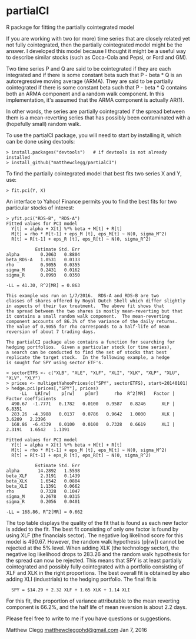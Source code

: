 # partialCI
R package for fitting the partially cointegrated model

If you are working with two (or more) time series that are closely related yet
not fully cointegrated, then the partially cointegrated model might be the answer.
I developed this model because I thought it might be a useful way to describe
similar stocks (such as Coca-Cola and Pepsi, or Ford and GM).

Two time series P and Q are said to be cointegrated if they are each integrated
and if there is some constant beta such that P - beta * Q is an autoregressive
moving average (ARMA).  They are said to be partially cointegrated if there
is some constant beta such that P - beta * Q contains both an ARMA component and
a random walk component.  In this implementation, it's assumed that the ARMA
component is actually AR(1).

In other words, the series are partially cointegrated if the spread between
them is a mean-reverting series that has possibly been contaminated with a 
(hopefully small) random walk.

To use the partialCI package, you will need to start by installing it,
which can be done using devtools:

```
> install.packages("devtools")   # if devtools is not already installed
> install_github("matthewclegg/partialCI")
```

To find the partially cointegrated model that best fits two series 
X and Y, use:

```
> fit.pci(Y, X)
```

An interface to Yahoo! Finance permits you to find the best fits for
two particular stocks of interest:

```
> yfit.pci("RDS-B", "RDS-A")
Fitted values for PCI model
  Y[t] = alpha + X[t] %*% beta + M[t] + R[t]
  M[t] = rho * M[t-1] + eps_M [t], eps_M[t] ~ N(0, sigma_M^2)
  R[t] = R[t-1] + eps_R [t], eps_R[t] ~ N(0, sigma_R^2)

           Estimate Std. Err
alpha        0.2063   0.8804
beta_RDS-A   1.0531   0.0133
rho          0.9055   0.0355
sigma_M      0.2431   0.0162
sigma_R      0.0993   0.0350

-LL = 41.30, R^2[MR] = 0.863

This example was run on 1/7/2016.  RDS-A and RDS-B are two 
classes of shares offered by Royal Dutch Shell which differ slightly
in aspects of their tax treatment.  The above fit shows that
the spread between the two shares is mostly mean-reverting but that
it contains a small random walk component.  The mean-reverting
component accounts of 86.3% of the variance of the daily returns.
The value of 0.9055 for rho corresponds to a half-life of mean
reversion of about 7 trading days.

The partialCI package also contains a function for searching for
hedging portfolios.  Given a particular stock (or time series),
a search can be conducted to find the set of stocks that best
replicate the target stock.  In the following example, a hedge 
is sought for SPY using sector ETF's.

> sectorETFS <- c("XLB", "XLE", "XLF", "XLI", "XLK", "XLP", "XLU", "XLV", "XLY")
> prices <- multigetYahooPrices(c("SPY", sectorETFS), start=20140101)
> hedge.pci(prices[,"SPY"], prices)
     -LL   LR[rw]    p[rw]    p[mr]      rho  R^2[MR]   Factor |   Factor coefficients
  490.67  -1.7771   0.1782   0.0100   0.9587   0.8246      XLF |   6.8351 
  283.26  -4.3988   0.0137   0.0786   0.9642   1.0000      XLK |   3.6209   2.2396 
  168.86  -6.4339   0.0100   0.0100   0.7328   0.6619      XLI |   2.3191   1.6542   1.1391 

Fitted values for PCI model
  Y[t] = alpha + X[t] %*% beta + M[t] + R[t]
  M[t] = rho * M[t-1] + eps_M [t], eps_M[t] ~ N(0, sigma_M^2)
  R[t] = R[t-1] + eps_R [t], eps_R[t] ~ N(0, sigma_R^2)

           Estimate Std. Err
alpha       14.2892   1.5598
beta_XLF     2.3191   0.1439
beta_XLK     1.6542   0.0804
beta_XLI     1.1391   0.0662
rho          0.7328   0.1047
sigma_M      0.2678   0.0315
sigma_R      0.2056   0.0401

-LL = 168.86, R^2[MR] = 0.662
```

The top table displays the quality of the fit that is found as each new
factor is added to the fit.  The best fit consisting of only one factor
is found by using XLF (the financials sector).  The negative log likelihod
score for this model is 490.67.  However, the random walk
hypothesis (p[rw]) cannot be rejected at the 5% level.  When adding
XLK (the technology sector), the negative log likelihood drops to 283.26
and the random walk hypothesis for the spread can now be rejected.  This means
that SPY is at least partially cointegrated and possibly fully cointegrated 
with a portfolio consisting of XLF and XLK in the right proportions.  The
best overall fit is obtained by also adding XLI (industrials) to the hedging
portfolio.  The final fit is

```
  SPY = $14.29 + 2.32 XLF + 1.65 XLK + 1.14 XLI
```

For this fit, the proportion of variance attributable to the mean reverting
component is 66.2%, and the half life of mean reversion is about 2.2 days.

Please feel free to write to me if you have questions or suggestions.

Matthew Clegg
  matthewcleggphd@gmail.com
  Jan 7, 2016

